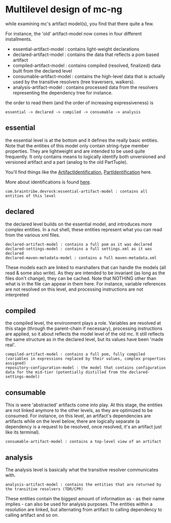 # Multilevel design of mc-ng


while examining mc's artifact model(s), you find that there quite a few.

For instance, the 'old' artifact-model now comes in four different installments.

- essential-artifact-model : contains light-weight declarations
- declared-artifact-model : contains the data that reflects a pom based artifact
- compiled-artifact-model : contains compiled (resolved, finalized) data built from the declared level
- consumable-artifact-model : contains the high-level data that is actually used by the transitive resolvers (tree traversers, walkers).
- analysis-artifact-model : contains processed data from the resolvers representing the dependency tree for instance. 

the order to read them (and the order of increasing expressiveness) is

```
essential -> declared -> compiled -> consumable -> analysis
```

## essential

the essential level is at the bottom and it defines the really basic entities. Note that the entities of this model only contain string-type member properties. They are lightweight and are intended to be used quite frequently.
It only contains means to logically identify both unversioned and versioned artifact and a part (analog to the old PartTuple).

You'll find things like the [ArtifactIdentification](javadoc:com.braintribe.model.artifact.essential.ArtifactIdentification), [PartIdentification](javadoc:com.braintribe.model.artifact.essential.PartIdentification) here.

More about identifications is found [here](./identifications.md).

```
com.braintribe.devrock:essential-artifact-model : contains all entities of this level 
```


## declared

the declared level builds on the essential model, and introduces more complex entities. In a nut shell, these entities represent what you can read from the various xml files.

```
declared-artifact-model : contains a full pom as it was declared
declared-settings-model : contains a full settings.xml as it was declared
declared-maven-metadata-model : contains a full maven-metadata.xml
```

These models each are linked to marshallers that can handle the models (all read & some also write). As they are intended to be invariant (as long as the files don't change), they can be cached. Note that NOTHING other than what is in the file can appear in them here. For instance, variable references are not resolved on this level, and processing instructions are not interpreted    


## compiled

the compiled level, the environment plays a role. Variables are resolved at this stage (through the parent-chain if necessary), processing instructions are applied, so it about reflects the model level of the old mc. It still reflects the same structure as in the declared level, but its values have been 'made real'.

```
compiled-artifact-model : contains a full pom, fully compiled (variables in expressions replaced by their values, complex properties assigned)
repository-configuration-model : the model that contains configuration data for the mid-tier (potentially distilled from the declared-settings-model)
```

## consumable

This is were 'abstracted' artifacts come into play. At this stage, the entities are not linked anymore to the other levels, as they are optimized to be consumed. For instance, on this level, an artifact's dependencies are artifacts while on the level below, there are logically separate (a dependency is a request to be resolved, once resolved, it's an artifact just like its terminal).  

```
consumable-artifact-model : contains a top-level view of an artifact
```


## analysis
The analysis level is basically what the transitive resolver communicates with.

```
analysis-artifact-model : contains the entities that are returned by the transitive resolvers (TDR/CPR)
```

These entities contain the biggest amount of information as - as their name implies - can also be used for analysis purposes. The entities within a resolution are linked, but alternating from artifact to calling dependency to calling artifact and so on. 